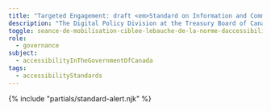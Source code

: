 ```yaml
---
title: "Targeted Engagement: draft <em>Standard on Information and Communication Technology (<abbr>ICT</abbr>) Accessibility</em>"
description: "The Digital Policy Division at the Treasury Board of Canada Secretariat is seeking targeted input on Phase One of the <em>Standard on Information and Communications Technology (<abbr title='Information and Communication Technology'>ICT</abbr>) Accessibility</em>. This webpage is where you can provide feedback to help make the Government of Canada’s <abbr title='Information and Communication Technology'>ICT</abbr> usable by all."
toggle: seance-de-mobilisation-ciblee-lebauche-de-la-norme-daccessibilite-des-technologies-de-linformation-et-des-communications-tic
role:
  - governance
subject:
  - accessibilityInTheGovernmentOfCanada
tags:
  - accessibilityStandards
---
```


{% include "partials/standard-alert.njk" %}

